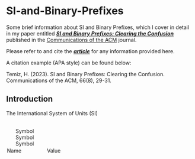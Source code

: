 
<div xmlns="http://www.w3.org/1999/xhtml">

# SI-and-Binary-Prefixes
Some brief information about SI and Binary Prefixes, which I cover in detail in 
my paper entitled [___SI and Binary Prefixes: Clearing the Confusion___](https://dl.acm.org/doi/10.1145/3572027)
published in the [Communications of the ACM](https://cacm.acm.org/magazines/2023/8/274934-si-and-binary-prefixes-clearing-the-confusion/abstract) journal.

Please refer to and cite the [___article___](https://dl.acm.org/doi/10.1145/3572027) for any information 
provided here.

A citation example (APA style) can be found below:

Temiz, H. (2023). SI and Binary Prefixes: Clearing the Confusion. Communications of the ACM, 66(8), 29-31.

## Introduction

The International System of Units (SI)

<style>
    .row {
        width: 100px;
        display: flex;
        flex-direction: row;
        justify-content: center;
    }
    .block {
        width: 100px;
    }
</style>

<div class="divTable" style="width: 300px; display:inline-block; ">
    </br>
    <div class="row" >Symbol</div>
    <div class="row" >Symbol</div>
    <div class="row" >Symbol</div>
    <div style="padding:2px; width:100px; display:inline-block;">Name</div>
    <div style="padding:2px; width:100px; display:inline-block;">Value</div>



</div>

</div>


<!--

<html>

<style>
.divTable
{
display: table;
width:auto;
background-color:#eee;
border:1px solid #666666;
border-spacing:1px;
}
.divRow
{
width:auto;
display:table-row;
}
.divCell
{
width:150px;
float:left;
display:table-column;
background-color: rgb(212, 209, 209);
}
</style>

<body>

<div class="divTable">
<div class="headerRow">
    <div class="divCell">Symbol</div> <div class="divCell">Name</div><div class="divCell">Value</div>
</div>
<div class="divRow">
    <div class="divCell">Y</div> <div class="divCell">yotto</div><div class="divCell">$$10^{24}</div>

</div>

</div>

</body>
</html>

-->

